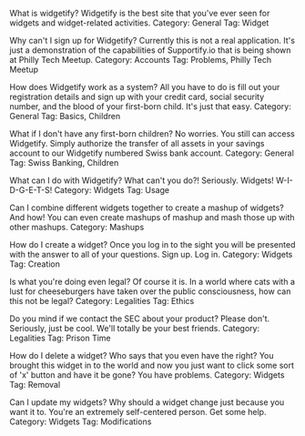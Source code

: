 What is widgetify?
Widgetify is the best site that you've ever seen for widgets and widget-related activities.
Category: General
Tag: Widget

Why can't I sign up for Widgetify?
Currently this is not a real application.  It's just a demonstration of the capabilities of Supportify.io that is being shown at Philly Tech Meetup.
Category: Accounts
Tag: Problems, Philly Tech Meetup

How does Widgetify work as a system?
All you have to do is fill out your registration details and sign up with your credit card, social security number, and the blood of your first-born child.  It's just that easy.
Category: General
Tag: Basics, Children

What if I don't have any first-born children?
No worries.  You still can access Widgetify.  Simply authorize the transfer of all assets in your savings account to our Widgetify numbered Swiss bank account.
Category: General
Tag: Swiss Banking, Children

What can I do with Widgetify?
What can't you do?! Seriously.  Widgets!  W-I-D-G-E-T-S!
Category: Widgets
Tag: Usage

Can I combine different widgets together to create a mashup of widgets?
And how!  You can even create mashups of mashup and mash those up with other mashups.
Category: Mashups

How do I create a widget?
Once you log in to the sight you will be presented with the answer to all of your questions.  Sign up.  Log in.
Category: Widgets
Tag: Creation

Is what you're doing even legal?
Of course it is.  In a world where cats with a lust for cheeseburgers have taken over the public consciousness, how can this not be legal?
Category: Legalities
Tag: Ethics

Do you mind if we contact the SEC about your product?
Please don't.  Seriously, just be cool.  We'll totally be your best friends.
Category: Legalities
Tag: Prison Time

How do I delete a widget?
Who says that you even have the right?  You brought this widget in to the world and now you just want to click some sort of 'x' button and have it be gone?  You have problems.
Category: Widgets
Tag: Removal

Can I update my widgets?
Why should a widget change just because you want it to.  You're an extremely self-centered person.  Get some help.
Category: Widgets
Tag: Modifications
